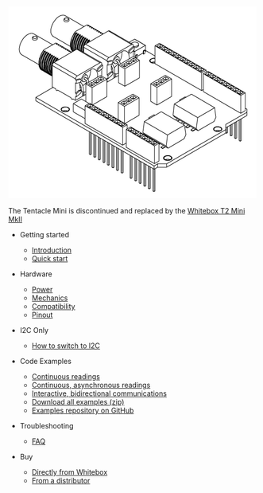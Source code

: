![Tentacle Mini](_media/tentacle_t2_drawing.png)

The Tentacle Mini is discontinued and replaced by the [Whitebox T2 Mini MkII](https://www.whiteboxes.ch/docs/tentacle/t2-mkII/)

* Getting started
  * [Introduction](/)
  * [<i class="fas fa-angle-double-right"></i> Quick start](quickstart.md)

* Hardware
  * [<i class="fas fa-bolt"></i> Power](power.md)
  * [<i class="fas fa-ruler-combined"></i> Mechanics](mechanics.md)
  * [<i class="fas fa-puzzle-piece"></i> Compatibility](compatibility.md)
  * [<i class="fas fa-microchip"></i> Pinout](pinout.md)

* I2C Only
  * [<i class="fas fa-code-branch"></i> How to switch to I2C](protocols.md)

* Code Examples
  * [<i class="fas fa-code"></i> Continuous readings](continuous-example.md)
  * [<i class="fas fa-code"></i> Continuous, asynchronous readings](asynchronous-example.md)
  * [<i class="fas fa-code"></i> Interactive, bidirectional communications](interactive-example.md)
  * [<i class="fas fa-download"></i> Download all examples (zip)](https://github.com/whitebox-labs/tentacle-examples/archive/master.zip)
  * [<i class="fab fa-github"></i> Examples repository on GitHub](https://github.com/whitebox-labs/tentacle-examples)


* Troubleshooting
  * [<i class="fas fa-question-circle"></i> FAQ](faq.md)

* Buy
  * [<i class="fas fa-shopping-cart"></i> Directly from Whitebox](https://www.whiteboxes.ch/shop/tentacle-mini/)
  * [<i class="fas fa-globe-americas"></i> From a distributor](https://www.whiteboxes.ch/distributors)
